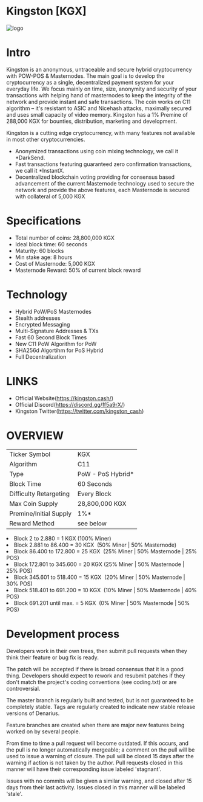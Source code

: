 # Kingston [KGX]

 
![logo](https://media.discordapp.net/attachments/424765070208270346/425487210633101313/Kingston_V5.jpg)

Intro
==========================
Kingston is an anonymous, untraceable and secure hybrid cryptocurrency with POW-POS & Masternodes. 
The main goal is to develop the cryptocurrency as a single, decentralized payment system for your everyday life. 
We focus mainly on time, size, anonymity and security of your transactions with helping hand of masternodes to keep the integrity of the network and provide instant and safe transactions. 
The coin works on C11 algorithm – it's resistant to ASIC and Nicehash attacks, maximally secured and uses small capacity of video memory. Kingston has a 1% Premine of 288,000 KGX for bounties, distribution, marketing and development.

Kingston is a cutting edge cryptocurrency, with many features not available in most other cryptocurrencies.
- Anonymized transactions using coin mixing technology, we call it *DarkSend.
- Fast transactions featuring guaranteed zero confirmation transactions, we call it *InstantX.
- Decentralized blockchain voting providing for consensus based advancement of the current Masternode
  technology used to secure the network and provide the above features, each Masternode is secured
  with collateral of 5,000 KGX

Specifications
==========================
* Total number of coins: 28,800,000 KGX
* Ideal block time: 60 seconds
* Maturity: 60 blocks
* Min stake age: 8 hours
* Cost of Masternode: 5,000 KGX
* Masternode Reward: 50% of current block reward

Technology
==========================
* Hybrid PoW/PoS Masternodes
* Stealth addresses
* Encrypted Messaging
* Multi-Signature Addresses & TXs
* Fast 60 Second Block Times
* New C11 PoW Algorithm for PoW
* SHA256d Algortihm for PoS Hybrid
* Full Decentralization

LINKS
==========================
* Official Website(https://kingston.cash/)
* Official Discord(https://discord.gg/ff5a9rX/)
* Kingston Twitter(https://twitter.com/kingston_cash)

OVERVIEW
==========================
<table>
<tr><td>Ticker Symbol</td><td>KGX</td></tr>
<tr><td>Algorithm</td><td>C11</td></tr>
<tr><td>Type</td><td>PoW - PoS Hybrid*</td></tr>
<tr><td>Block Time</td><td>60 Seconds</td></tr>
<tr><td>Difficulty Retargeting</td><td>Every Block</td></tr>
<tr><td>Max Coin Supply</td><td>28,800,000 KGX</td></tr>
<tr><td>Premine/Initial Supply</td><td>1%*</td></tr>
<tr><td>Reward Method</td><td>see below</td></tr>
</table>

<list>
<li>Block       2 to   2.880 = 1 KGX (100% Miner)</li>
<li>Block   2.881 to  86.400 = 30 KGX  (50% Miner | 50% Masternode)</li>
<li>Block  86.400 to 172.800 = 25 KGX  (25% Miner | 50% Masternode | 25% POS)</li>
<li>Block 172.801 to 345.600 = 20 KGX (25% Miner | 50% Masternode | 25% POS)</li>
<li>Block 345.601 to 518.400 = 15 KGX  (20% Miner | 50% Masternode | 30% POS)</li>
<li>Block 518.401 to 691.200 = 10 KGX  (10% Miner | 50% Masternode | 40% POS)</li>		
<li>Block 691.201 until max. = 5 KGX  (0% Miner | 50% Masternode | 50% POS)</li>
</list>


Development process
===========================

Developers work in their own trees, then submit pull requests when
they think their feature or bug fix is ready.

The patch will be accepted if there is broad consensus that it is a
good thing.  Developers should expect to rework and resubmit patches
if they don't match the project's coding conventions (see coding.txt)
or are controversial.

The master branch is regularly built and tested, but is not guaranteed
to be completely stable. Tags are regularly created to indicate new
stable release versions of Denarius.

Feature branches are created when there are major new features being
worked on by several people.

From time to time a pull request will become outdated. If this occurs, and
the pull is no longer automatically mergeable; a comment on the pull will
be used to issue a warning of closure. The pull will be closed 15 days
after the warning if action is not taken by the author. Pull requests closed
in this manner will have their corresponding issue labeled 'stagnant'.

Issues with no commits will be given a similar warning, and closed after
15 days from their last activity. Issues closed in this manner will be 
labeled 'stale'.

